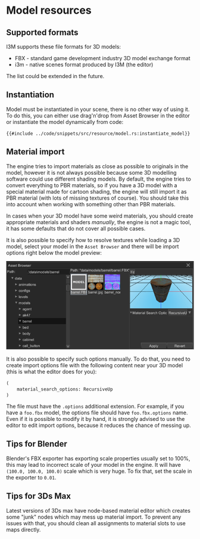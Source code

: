 # Model resources

## Supported formats

I3M supports these file formats for 3D models:

- FBX - standard game development industry 3D model exchange format
- i3m - native scenes format produced by I3M (the editor)

The list could be extended in the future.

## Instantiation

Model must be instantiated in your scene, there is no other way of using it. To do this, you can either use drag'n'drop
from Asset Browser in the editor or instantiate the model dynamically from code:

```rust,no_run,edition2018
{{#include ../code/snippets/src/resource/model.rs:instantiate_model}}
```

## Material import

The engine tries to import materials as close as possible to originals in the model, however it is not always possible
because some 3D modelling software could use different shading models. By default, the engine tries to convert
everything to PBR materials, so if you have a 3D model with a special material made for cartoon shading, the
engine will still import it as PBR material (with lots of missing textures of course). You should take this into
account when working with something other than PBR materials.

In cases when your 3D model have some weird materials, you should create appropriate materials and shaders _manually_,
the engine is not a magic tool, it has some defaults that do not cover all possible cases.

It is also possible to specify how to resolve textures while loading a 3D model, select your model in the `Asset Browser`
and there will be import options right below the model preview:

![model import](model_import.png)

It is also possible to specify such options manually. To do that, you need to create import options file with the
following content near your 3D model (this is what the editor does for you):

```text
(
    material_search_options: RecursiveUp
)
```

The file must have the `.options` additional extension. For example, if you have a `foo.fbx` model, the options
file should have `foo.fbx.options` name. Even if it is possible to modify it by hand, it is strongly advised to use
the editor to edit import options, because it reduces the chance of messing up.

## Tips for Blender

Blender's FBX exporter has exporting scale properties usually set to 100%, this may lead to incorrect scale
of your model in the engine. It will have `(100.0, 100.0, 100.0)` scale which is very huge. To fix that, set
the scale in the exporter to `0.01`.

## Tips for 3Ds Max

Latest versions of 3Ds max have node-based material editor which creates some "junk" nodes which may mess up
material import. To prevent any issues with that, you should clean all assignments to material slots to use
maps directly.
